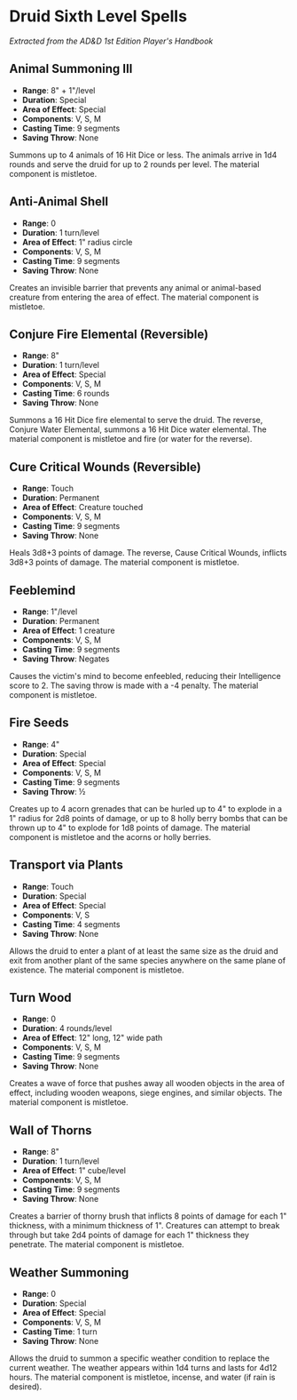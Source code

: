 # Druid Sixth Level Spells

*Extracted from the AD&D 1st Edition Player's Handbook*

## Animal Summoning III
- **Range**: 8" + 1"/level
- **Duration**: Special
- **Area of Effect**: Special
- **Components**: V, S, M
- **Casting Time**: 9 segments
- **Saving Throw**: None

Summons up to 4 animals of 16 Hit Dice or less. The animals arrive in 1d4 rounds and serve the druid for up to 2 rounds per level. The material component is mistletoe.

## Anti-Animal Shell
- **Range**: 0
- **Duration**: 1 turn/level
- **Area of Effect**: 1" radius circle
- **Components**: V, S, M
- **Casting Time**: 9 segments
- **Saving Throw**: None

Creates an invisible barrier that prevents any animal or animal-based creature from entering the area of effect. The material component is mistletoe.

## Conjure Fire Elemental (Reversible)
- **Range**: 8"
- **Duration**: 1 turn/level
- **Area of Effect**: Special
- **Components**: V, S, M
- **Casting Time**: 6 rounds
- **Saving Throw**: None

Summons a 16 Hit Dice fire elemental to serve the druid. The reverse, Conjure Water Elemental, summons a 16 Hit Dice water elemental. The material component is mistletoe and fire (or water for the reverse).

## Cure Critical Wounds (Reversible)
- **Range**: Touch
- **Duration**: Permanent
- **Area of Effect**: Creature touched
- **Components**: V, S, M
- **Casting Time**: 9 segments
- **Saving Throw**: None

Heals 3d8+3 points of damage. The reverse, Cause Critical Wounds, inflicts 3d8+3 points of damage. The material component is mistletoe.

## Feeblemind
- **Range**: 1"/level
- **Duration**: Permanent
- **Area of Effect**: 1 creature
- **Components**: V, S, M
- **Casting Time**: 9 segments
- **Saving Throw**: Negates

Causes the victim's mind to become enfeebled, reducing their Intelligence score to 2. The saving throw is made with a -4 penalty. The material component is mistletoe.

## Fire Seeds
- **Range**: 4"
- **Duration**: Special
- **Area of Effect**: Special
- **Components**: V, S, M
- **Casting Time**: 9 segments
- **Saving Throw**: ½

Creates up to 4 acorn grenades that can be hurled up to 4" to explode in a 1" radius for 2d8 points of damage, or up to 8 holly berry bombs that can be thrown up to 4" to explode for 1d8 points of damage. The material component is mistletoe and the acorns or holly berries.

## Transport via Plants
- **Range**: Touch
- **Duration**: Special
- **Area of Effect**: Special
- **Components**: V, S
- **Casting Time**: 4 segments
- **Saving Throw**: None

Allows the druid to enter a plant of at least the same size as the druid and exit from another plant of the same species anywhere on the same plane of existence. The material component is mistletoe.

## Turn Wood
- **Range**: 0
- **Duration**: 4 rounds/level
- **Area of Effect**: 12" long, 12" wide path
- **Components**: V, S, M
- **Casting Time**: 9 segments
- **Saving Throw**: None

Creates a wave of force that pushes away all wooden objects in the area of effect, including wooden weapons, siege engines, and similar objects. The material component is mistletoe.

## Wall of Thorns
- **Range**: 8"
- **Duration**: 1 turn/level
- **Area of Effect**: 1" cube/level
- **Components**: V, S, M
- **Casting Time**: 9 segments
- **Saving Throw**: None

Creates a barrier of thorny brush that inflicts 8 points of damage for each 1" thickness, with a minimum thickness of 1". Creatures can attempt to break through but take 2d4 points of damage for each 1" thickness they penetrate. The material component is mistletoe.

## Weather Summoning
- **Range**: 0
- **Duration**: Special
- **Area of Effect**: Special
- **Components**: V, S, M
- **Casting Time**: 1 turn
- **Saving Throw**: None

Allows the druid to summon a specific weather condition to replace the current weather. The weather appears within 1d4 turns and lasts for 4d12 hours. The material component is mistletoe, incense, and water (if rain is desired).
